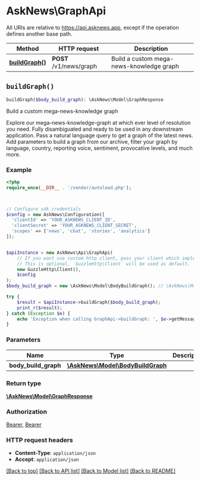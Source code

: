 # AskNews\GraphApi

All URIs are relative to https://api.asknews.app, except if the operation defines another base path.

| Method | HTTP request | Description |
| ------------- | ------------- | ------------- |
| [**buildGraph()**](GraphApi.md#buildGraph) | **POST** /v1/news/graph | Build a custom mega-news-knowledge graph |


## `buildGraph()`

```php
buildGraph($body_build_graph): \AskNews\Model\GraphResponse
```

Build a custom mega-news-knowledge graph

Explore our mega-news-knowledge-graph at which ever level of resolution you need.  Fully disambiguated and ready to be used in any downstream application.  Pass a natural language query to get a graph of the latest news. Add parameters to build a graph from our archive, filter your graph by language, country, reporting voice, sentiment, provocative levels, and much more.

### Example

```php
<?php
require_once(__DIR__ . '/vendor/autoload.php');



// Configure sdk credentials
$config = new AskNews\Configuration([
  'clientId' => 'YOUR_ASKNEWS_CLIENT_ID',
  'clientSecret' => 'YOUR_ASKNEWS_CLIENT_SECRET',
  'scopes' => ['news', 'chat', 'stories', 'analytics']
]);


$apiInstance = new AskNews\Api\GraphApi(
    // If you want use custom http client, pass your client which implements `GuzzleHttp\ClientInterface`.
    // This is optional, `GuzzleHttp\Client` will be used as default.
    new GuzzleHttp\Client(),
    $config
);
$body_build_graph = new \AskNews\Model\BodyBuildGraph(); // \AskNews\Model\BodyBuildGraph

try {
    $result = $apiInstance->buildGraph($body_build_graph);
    print_r($result);
} catch (Exception $e) {
    echo 'Exception when calling GraphApi->buildGraph: ', $e->getMessage(), PHP_EOL;
}
```

### Parameters

| Name | Type | Description  | Notes |
| ------------- | ------------- | ------------- | ------------- |
| **body_build_graph** | [**\AskNews\Model\BodyBuildGraph**](../Model/BodyBuildGraph.md)|  | [optional] |

### Return type

[**\AskNews\Model\GraphResponse**](../Model/GraphResponse.md)

### Authorization

[Bearer](../../README.md#Bearer), [Bearer](../../README.md#Bearer)

### HTTP request headers

- **Content-Type**: `application/json`
- **Accept**: `application/json`

[[Back to top]](#) [[Back to API list]](../../README.md#endpoints)
[[Back to Model list]](../../README.md#models)
[[Back to README]](../../README.md)
